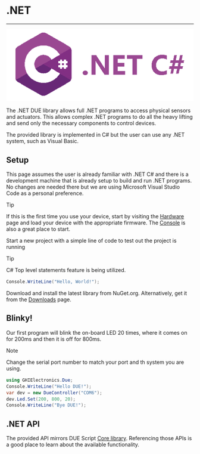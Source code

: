 
# .NET

---

![.NET C#](../images/cSharp.png)

The .NET DUE library allows full .NET programs to access physical sensors and actuators. This allows complex .NET programs to do all the heavy lifting and send only the necessary components to control devices.

The provided library is implemented in C# but the user can use any .NET system, such as Visual Basic.

## Setup
This page assumes the user is already familiar with .NET C# and there is a development machine that is already setup to build and run .NET programs. No changes are needed there but we are using Microsoft Visual Studio Code as a personal preference.

> [!TIP]
> If this is the first time you use your device, start by visiting the [Hardware](../../hardware/intro.md) page and load your device with the appropriate firmware. The [Console](../console.md) is also a great place to start.

Start a new project with a simple line of code to test out the project is running

> [!TIP]
> C# Top level statements feature is being utilized.

```csharp
Console.WriteLine("Hello, World!");

```

Download and install the latest library from NuGet.org. Alternatively, get it from the [Downloads](../downloads.md) page.

## Blinky!
Our first program will blink the on-board LED 20 times, where it comes on for 200ms and then it is off for 800ms.

> [!NOTE]
> Change the serial port number to match your port and th system you are using.

```csharp
using GHIElectronics.Due;
Console.WriteLine("Hello DUE!");
var dev = new DueController("COM6");
dev.Led.Set(200, 800, 20);
Console.WriteLine("Bye DUE!");
```

## .NET API

The provided API mirrors DUE Script [Core library](../due-script/corelib/corelib.md). Referencing those APIs is a good place to learn about the available functionality.
